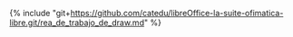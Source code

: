 {% include "git+https://github.com/catedu/libreOffice-la-suite-ofimatica-libre.git/rea_de_trabajo_de_draw.md" %}
